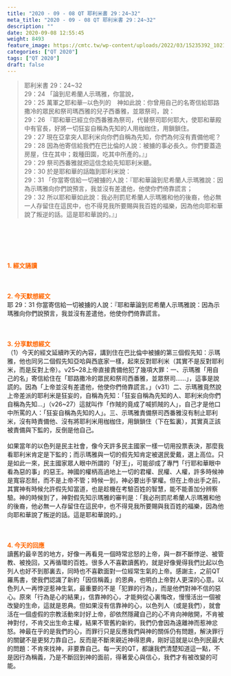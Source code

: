 ```yaml
---
title: "2020 - 09 - 08 QT 耶利米書 29：24~32"
meta_title: "2020 - 09 - 08 QT 耶利米書 29：24~32"
description: ""
date: 2020-09-08 12:55:45
weight: 8493
feature_image: https://cmtc.tw/wp-content/uploads/2022/03/15235392_10211799862337740_180693556567566654_o-1.webp
categories: ["QT 2020"]
tags: ["QT 2020"]
draft: false
---
```


<blockquote>耶利米書 29：24~32<br />
29：24 「論到尼希蘭人示瑪雅，你當說，<br />
29：25 萬軍之耶和華─以色列的　神如此說：你曾用自己的名寄信給耶路撒冷的眾民和祭司瑪西雅的兒子西番雅，並眾祭司，說：<br />
29：26 『耶和華已經立你西番雅為祭司，代替祭司耶何耶大，使耶和華殿中有官長，好將一切狂妄自稱為先知的人用枷枷住，用鎖鎖住。<br />
29：27 現在亞拿突人耶利米向你們自稱為先知，你們為何沒有責備他呢？<br />
29：28 因為他寄信給我們在巴比倫的人說：被擄的事必長久。你們要蓋造房屋，住在其中；栽種田園，吃其中所產的。』」<br />
29：29 祭司西番雅就把這信念給先知耶利米聽。<br />
29：30 於是耶和華的話臨到耶利米說：<br />
29：31 「你當寄信給一切被擄的人說：『耶和華論到尼希蘭人示瑪雅說：因為示瑪雅向你們說預言，我並沒有差遣他，他使你們倚靠謊言；<br />
29：32 所以耶和華如此說：我必刑罰尼希蘭人示瑪雅和他的後裔，他必無一人存留住在這民中，也不得見我所要賜與我百姓的福樂，因為他向耶和華說了叛逆的話。這是耶和華說的。』」</blockquote><br />
&nbsp;<br />
<br />
&nbsp;<br />
<br />
<span style="color: #ff6600;"><strong>1. </strong><strong>經文誦讀</strong></span><br />
<br />
<span style="color: #ff6600;"><strong> </strong></span><br />
<br />
<span style="color: #ff6600;"><strong>2. 今天默想</strong><strong>經文<br />
</strong></span>耶 29：31 你當寄信給一切被擄的人說：『耶和華論到尼希蘭人示瑪雅說：因為示瑪雅向你們說預言，我並沒有差遣他，他使你們倚靠謊言。<br />
<br />
&nbsp;<br />
<br />
<span style="color: #ff6600;"><strong>3. 分享默想經文<br />
</strong></span>（1）今天的經文延續昨天的內容，講到住在巴比倫中被擄的第三個假先知：示瑪雅，他也同另二個假先知亞哈與西底家一樣，起來反對耶利米（其實不是反對耶利米，而是反對上帝）。v25~28上帝直接責備他犯了幾項大罪：一、示瑪雅「用自己的名」寄信給住在「耶路撒冷的眾民和祭司西番雅，並眾祭司……」，這事是說謊的。因為「上帝並沒有差遣他，他使你們倚靠謊言。」（v31）二、示瑪雅竟然說上帝差派的耶利米是狂妄的，自稱為先知：「狂妄自稱為先知的人、耶利米向你們自稱為先知…」（v26~27）這就叫作「作賊的竟成了喊抓賊的人」，自己才是他口中所罵的人：「狂妄自稱為先知的人」。三、示瑪雅責備祭司西番雅沒有制止耶利米，沒有時責備他、沒有將耶利米用枷枷住，用鎖鎖住（下在監裏），其實真正該被責備與下監的，反倒是他自己。<br />
<br />
如果當年的以色列是民主社會，像今天許多民主國家一樣一切用投票表決，那麼我看耶利米肯定是下監的；而示瑪雅與一切的假先知肯定被選民愛戴，選上高位。只是如此一來，民主國家眾人眼中所謂的「好王」，可能卻成了專門「行耶和華眼中看為惡的事」的惡王。神國的權柄高過地上一切的君權、民權、人權，許多時候神是寬容忍耐，而不是上帝不管；時候一到，神必要出手掌權。但在上帝出手之前，其實神有時候允許假先知當道，也是趁機在考驗百姓的智慧，能不能善加分辨察驗。神的時候到了，神對假先知示瑪雅的審判是：「我必刑罰尼希蘭人示瑪雅和他的後裔，他必無一人存留住在這民中，也不得見我所要賜與我百姓的福樂，因為他向耶和華說了叛逆的話。這是耶和華說的。」<br />
<br />
&nbsp;<br />
<br />
<span style="color: #ff6600;"><strong>4. 今天的回應<br />
</strong></span>讀舊約最辛苦的地方，好像一再看見一個時常忿怒的上帝，與一群不斷悖逆、被管教、被挽回，又再循環的百姓。很多人不喜歡讀舊約，就是好像覺得我們比起以色列人也好不到那裏去，同時也不喜歡面對一位經常生氣的上帝。感謝主，之前QT羅馬書，使我們認識了新約「因信稱義」的恩典，也明白上帝對人更深的心意。以色列人一再悖逆惹神生氣，最重要的不是「犯罪的行為」，而是他們對神不信的惡心。原來「行為是心的結果」，信靠神的心，才能夠從心裏悔改，慢慢活出一個被改變的生命，這就是恩典。但如果沒有信靠神的心，以色列人（或是我們），就會活在一個虛假的宗教活動來討好上帝，卻依然隱藏自己的心不肯向神敞開，不肯被神對付，不肯交出生命主權，結果不管舊約新約，我們仍會因為遠離神而惹神忿怒。神最在乎的是我們的心，而罪行只是反應我們與神的關係仍有問題，解決罪行的關鍵不是更努力靠自己，反而是不斷來親近神得恩典，剛好這就是以色列民最大的問題：不肯來找神，非要靠自己。每一天的QT，都讓我們清楚知道這一點，不是因行為稱義，乃是不斷回到神的面前，得著愛心與信心，我們才有被改變的可能。<br />
<br />
&nbsp;<br />
<br />
&nbsp;
        